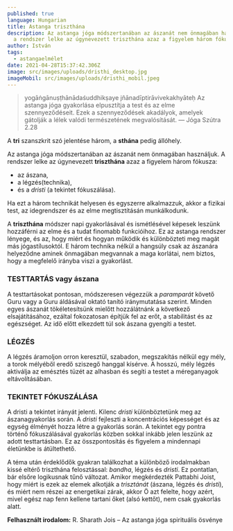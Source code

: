 ```yaml
---
published: true
language: Hungarian
title: Astanga triszthána
description: Az astanga jóga módszertanában az ászanát nem önmagában használjuk,
  a rendszer lelke az úgynevezett triszthána azaz a figyelem három fókusza
author: István
tags:
  - astangaelmélet
date: 2021-04-28T15:37:42.306Z
image: src/images/uploads/dristhi_desktop.jpg
imageMobil: src/images/uploads/dristhi_mobil.jpeg
---
```


> yogāṅgānuṣṭhānādaśuddhikṣaye jñānadīptirāvivekakhyāteḥ Az astanga jóga gyakorlása elpusztítja a test és az elme
> szennyeződéseit. Ezek a szennyeződések akadályok, amelyek gátolják a lélek valódi természetének megvalósítását. — Jóga
> Szútra 2.28

A **tri** szanszkrit szó jelentése három, a **sthána** pedig állóhely.

Az astanga jóga módszertanában az ászanát nem önmagában használjuk. A rendszer lelke az úgynevezett **triszthána** azaz
a figyelem három fókusza:

- az ászana,
- a légzés(technika),
- és a _dristi_ (a tekintet fókuszálása).

Ha ezt a három technikát helyesen és egyszerre alkalmazzuk, akkor a fizikai test, az idegrendszer és az elme
megtisztításán munkálkodunk.

A **triszthána** módszer napi gyakorlásával és ismétlésével képesek leszünk hozzáférni az elme és a tudat finomabb
funkcióihoz. Ez az astanga rendszer lényege, és az, hogy miért és hogyan működik és különbözteti meg magát más
jógastílusoktól. E három technika nélkül a hangsúly csak az ászanára helyeződne aminek önmagában megvannak a maga
korlátai, nem biztos, hogy a megfelelő irányba viszi a gyakorlást.

### TESTTARTÁS vagy ászana

A testtartásokat pontosan, módszeresen végezzük a _paramparát_ követő Guru vagy a Guru áldásával oktató tanító
iránymutatása szerint. Minden egyes ászanát tökéletesítsünk mielőtt hozzálátnánk a következő elsajátításához, ezáltal
fokozatosan építjük fel az erőt, a stabilitást és az egészséget. Az idő előtt elkezdett túl sok ászana gyengíti a
testet.

### LÉGZÉS

A légzés áramoljon orron keresztül, szabadon, megszakítás nélkül egy mély, a torok mélyéből eredő sziszegő hanggal
kísérve. A hosszú, mély légzés aktiválja az emésztés tüzét az alhasban és segíti a testet a méreganyagok
eltávolításában.

### TEKINTET FÓKUSZÁLÁSA

A dristi a tekintet irányát jelenti. Kilenc _dristi_ különböztetünk meg az ászanagyakorlás során. A _dristi_ fejleszti a
koncentrációs képességet és az egység élményét hozza létre a gyakorlás során. A tekintet egy pontra történő
fókuszálásával gyakorlás közben sokkal inkább jelen leszünk az adott testtartásban. Ez az összpontosítás és figyelem a
mindennapi életünkbe is átültethető.

A téma után érdeklődők gyakran találkozhat a különböző irodalmakban kissé eltérő triszthána felosztással: _bandha_,
légzés és _dristi_. Ez pontatlan, bár elsőre logikusnak tűnő változat. Amikor megkérdezték Pattabhi Joist, hogy miért is
ezek az elemek alkotják a _trisztánát_ (ászana, légzés és _dristi_), és miért nem részei az energetikai zárak, akkor Ö
azt felelte, hogy azért, mivel egész nap fenn kellene tartani őket (alsó kettőt), nem csak gyakorlás alatt.

**Felhasznált irodalom:** R. Sharath Jois – Az astanga jóga spirituális ösvénye

